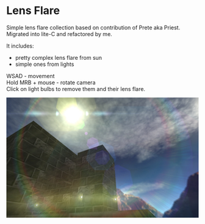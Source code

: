 # Lens Flare
Simple lens flare collection based on contribution of Prete aka Priest. <br />
Migrated into lite-C and refactored by me.

It includes:
- pretty complex lens flare from sun
- simple ones from lights

WSAD - movement <br />
Hold MRB + mouse - rotate camera <br />
Click on light bulbs to remove them and their lens flare. <br />

![Alt text](https://github.com/3RUN/Lens-Flare/blob/master/screenshots/shot_2.jpg?raw=true "Test level preview.")
